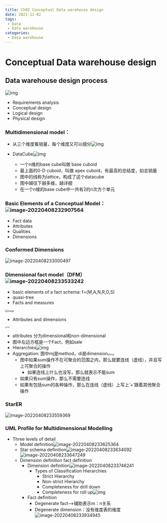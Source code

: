 ```yaml
---
title: Ch02 Conceptual Data warehouse design
date: 2021-11-02
tags:
 - Data
 - Data warehouse
categories:
 - Data warehouse
---
```


# Conceptual Data warehouse design



## Data warehouse design process

![img](https://markdown-1301334775.cos.eu-frankfurt.myqcloud.com/markdown/e104a620-00a9-48fd-8d22-5abef15e0133-14899999.jpg)

+ Requirements analysis
+ Conceptual design
+ Logical design
+ Physical design



### Multidimensional model：

+ 从三个维度看销量，每个维度又可以细分![img](https://markdown-1301334775.cos.eu-frankfurt.myqcloud.com/markdown/293318e2-52c4-4534-995b-313882a6d09e-14899999.jpg)

+ DataCube![img](https://markdown-1301334775.cos.eu-frankfurt.myqcloud.com/markdown/11db4ec2-bd76-48c6-ba00-19f6ad3e492f-14899999.jpg)

  + 一个n维的base cube叫做 base cuboid
  + 最上面的0-D cuboid，叫做 apex cuboid，有最高的总结度，如总销量
  + 图中的线称为lattice，构成了这个datacube
  + 图中越往下越多维，越详细
  + 在一个n维的base cube中一共有2的n次方个单元

  

### Basic Elements of a Conceptual Model：![image-20220408232907564](https://markdown-1301334775.cos.eu-frankfurt.myqcloud.com/markdown/image-20220408232907564.png)

+ Fact data
+ Attributes
+ Qualities
+ Dimensions



### Conformed Dimensions

![image-20220408233000497](https://markdown-1301334775.cos.eu-frankfurt.myqcloud.com/markdown/image-20220408233000497.png)



### Dimensional fact model（DFM）![image-20220408233533242](https://markdown-1301334775.cos.eu-frankfurt.myqcloud.com/markdown/image-20220408233533242.png)

+ basic elements of a fact schema: f=(M,A,N,R,O,S)
+ quasi-tree
+ Facts and measures

<img src="https://markdown-1301334775.cos.eu-frankfurt.myqcloud.com/markdown/528d8773-2884-4127-bc96-5ac512cfae0a-14899999.jpg" alt="image" style="zoom:50%;" />

+ Attributes and dimensions

<img src="https://markdown-1301334775.cos.eu-frankfurt.myqcloud.com/markdown/ff04f578-3421-48bc-8c98-62354c985882-14899999.jpg" alt="img" style="zoom: 33%;" />

+ attributes 分为dimensional和non-dimensional
+ 图中左边方框是一个Fact，例如sale
+ Hierarchies![img](https://markdown-1301334775.cos.eu-frankfurt.myqcloud.com/markdown/92f794f1-3a2d-42f5-bf48-a928abd28da8-14899999.jpg)
+ Aggregation: 图中mj是method，di是dimension<img src="https://markdown-1301334775.cos.eu-frankfurt.myqcloud.com/markdown/0b188699-48cd-4a7a-b1f9-163d70029e51-14899999.jpg" alt="img" style="zoom: 50%;" />
  + 图中如果sum操作不在可聚合的范围之内，那么就要连线（虚线），并且写上可聚合的操作
    + 如果连线上什么也没写，那么就表示不能sum 
  + 如果只有sum操作，那么不需要连线
  + 如果有包括sum的各种操作，那么在连线（虚线）上写上‘+’跟着其他聚合操作



### StarER

![image-20220408233559369](https://markdown-1301334775.cos.eu-frankfurt.myqcloud.com/markdown/image-20220408233559369.png)



### UML Profile for Multidimensional Modelling

+ Three levels of detail
  + Model definition![image-20220408233625364](https://markdown-1301334775.cos.eu-frankfurt.myqcloud.com/markdown/image-20220408233625364.png)
  + Star schema definition![image-20220408233634092](https://markdown-1301334775.cos.eu-frankfurt.myqcloud.com/markdown/image-20220408233634092.png)![image-20220408233647249](https://markdown-1301334775.cos.eu-frankfurt.myqcloud.com/markdown/image-20220408233647249.png)
  + Dimension definition  fact definition
    + Dimension definition![image-20220408233746241](https://markdown-1301334775.cos.eu-frankfurt.myqcloud.com/markdown/image-20220408233746241.png)
      + Types of Classification Hierarchies
        + Strict Hierarchy
        + Non-strict Hierarchy
        + Completeness for drill down
        + Completeness for roll up![img](https://markdown-1301334775.cos.eu-frankfurt.myqcloud.com/markdown/7cf09208-5e10-457c-83e2-f846c801f2f5-14899999.jpg)
    + Fact definition
      + Degenerate fact-->辅助表示m：n关系
      + Degenerate dimension：没有维度表的维度![image-20220408233934945](https://markdown-1301334775.cos.eu-frankfurt.myqcloud.com/markdown/image-20220408233934945.png)